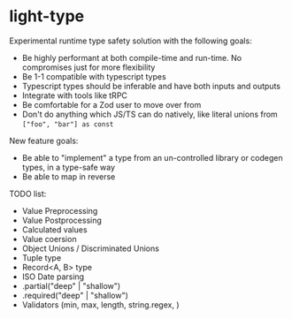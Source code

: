 # light-type

Experimental runtime type safety solution with the following goals:

* Be highly performant at both compile-time and run-time. No compromises just for more flexibility
* Be 1-1 compatible with typescript types
* Typescript types should be inferable and have both inputs and outputs
* Integrate with tools like tRPC
* Be comfortable for a Zod user to move over from
* Don't do anything which JS/TS can do natively, like literal unions from `["foo", "bar"] as const`

New feature goals:

* Be able to "implement" a type from an un-controlled library or codegen types, in a type-safe way
* Be able to map in reverse

TODO list:

* Value Preprocessing
* Value Postprocessing
* Calculated values
* Value coersion
* Object Unions / Discriminated Unions
* Tuple type
* Record<A, B> type
* ISO Date parsing
* .partial("deep" | "shallow")
* .required("deep" | "shallow")
* Validators (min, max, length, string.regex, )
